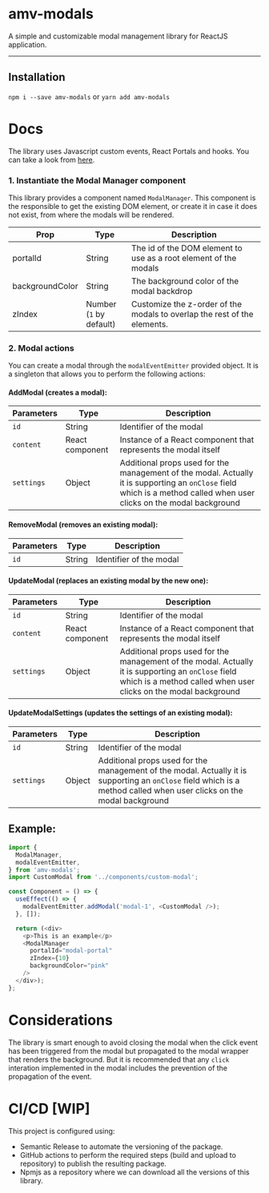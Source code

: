 # amv-modals
A simple and customizable modal management library for ReactJS application.

---

## Installation
`npm i --save amv-modals` or `yarn add amv-modals`

# Docs
The library uses Javascript custom events, React Portals and hooks. You can take a look from [here](https://adriamarzo.github.io/amv-modals/).

### 1. Instantiate the Modal Manager component
This library provides a component named `ModalManager`. This component is the responsible to get the existing DOM element, or create it in case it does not exist, from where the modals will be rendered.

| Prop   |      Type      |  Description |
|----------|-------------|------|
| portalId | String | The id of the DOM element to use as a root element of the modals |
| backgroundColor | String | The background color of the modal backdrop |
| zIndex | Number<br>(`1` by default) | Customize the z-order of the modals to overlap the rest of the elements.

### 2. Modal actions
You can create a modal through the `modalEventEmitter` provided object. It is a singleton that allows you to perform the following actions:

#### AddModal (creates a modal):

| Parameters   |      Type      |  Description |
|----------|-------------|------|
| `id` | String | Identifier of the modal |
| `content` | React component | Instance of a React component that represents the modal itself |
| `settings` | Object | Additional props used for the management of the modal. Actually it is supporting an `onClose` field which is a method called when user clicks on the modal background |

#### RemoveModal (removes an existing modal):

| Parameters   |      Type      |  Description |
|----------|-------------|------|
| `id` | String | Identifier of the modal |

#### UpdateModal (replaces an existing modal by the new one):

| Parameters   |      Type      |  Description |
|----------|-------------|------|
| `id` | String | Identifier of the modal |
| `content` | React component | Instance of a React component that represents the modal itself |
| `settings` | Object | Additional props used for the management of the modal. Actually it is supporting an `onClose` field which is a method called when user clicks on the modal background |

#### UpdateModalSettings (updates the settings of an existing modal):

| Parameters   |      Type      |  Description |
|----------|-------------|------|
| `id` | String | Identifier of the modal |
| `settings` | Object | Additional props used for the management of the modal. Actually it is supporting an `onClose` field which is a method called when user clicks on the modal background |

## Example:
``` js
import {
  ModalManager,
  modalEventEmitter,
} from 'amv-modals';
import CustomModal from '../components/custom-modal';

const Component = () => {
  useEffect(() => {
    modalEventEmitter.addModal('modal-1', <CustomModal />);
  }, []);

  return (<div>
    <p>This is an example</p>
    <ModalManager
      portalId="modal-portal"
      zIndex={10}
      backgroundColor="pink"
    />
  </div>);
};

```

# Considerations
The library is smart enough to avoid closing the modal when the click event has been triggered from the modal but propagated to the modal wrapper that renders the background.
But it is recommended that any `click` interation implemented in the modal includes the prevention of the propagation of the event.

# CI/CD [WIP]
This project is configured using:
- Semantic Release to automate the versioning of the package.
- GitHub actions to perform the required steps (build and upload to repository) to publish the resulting package.
- Npmjs as a repository where we can download all the versions of this library.
